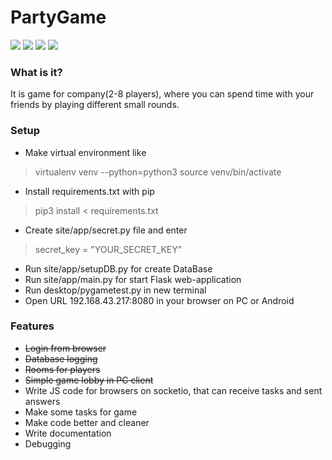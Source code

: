 # PartyGame

![](https://img.shields.io/github/stars/Qu1s/PartyGame?style=for-the-badge) ![](https://img.shields.io/github/forks/Qu1s/PartyGame?style=for-the-badge) ![](https://img.shields.io/github/issues/Qu1s/PartyGame?style=for-the-badge) ![](https://img.shields.io/github/license/Qu1s/PartyGame?style=for-the-badge)

### What is it?
It is game for company(2-8 players), where you can spend time with your friends by playing different small rounds.
### Setup
- Make virtual environment like
>virtualenv venv --python=python3
source venv/bin/activate


- Install requirements.txt with pip 
>pip3 install < requirements.txt

- Create site/app/secret.py file and enter
> secret_key  = "YOUR_SECRET_KEY"
- Run site/app/setupDB.py for create DataBase
- Run site/app/main.py for start Flask web-application
- Run desktop/pygametest.py in new terminal
- Open URL 192.168.43.217:8080 in your browser on PC or Android

### Features
- ~~Login from browser~~
- ~~Database logging~~
- ~~Rooms for players~~
- ~~Simple game lobby in PC client~~
- Write JS code for browsers on socketio, that can receive tasks and sent answers
- Make some tasks for game
- Make code better and cleaner
- Write documentation
- Debugging
